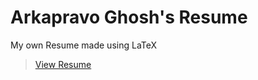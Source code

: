 # Arkapravo Ghosh's Resume
My own Resume made using LaTeX
> [View Resume](Arkapravo_Ghosh_Resume.pdf)
